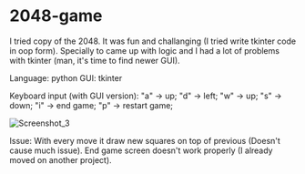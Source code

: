 # 2048-game

I tried copy of the 2048. It was fun and challanging (I tried write tkinter code in oop form). Specially to came up with logic and I had a lot of problems with tkinter (man, it's time to find newer GUI).

Language: python
GUI: tkinter

Keyboard input (with GUI version):
"a" -> up; 
"d" -> left; 
"w" -> up; 
"s" -> down; 
"i" -> end game; 
"p" -> restart game;

![Screenshot_3](https://user-images.githubusercontent.com/57571014/77689986-e83e3f00-6fa2-11ea-9ba3-aa744fdb05d0.png)

Issue: With every move it draw new squares on top of previous (Doesn't cause much issue). End game screen doesn't work properly (I already moved on another project).
